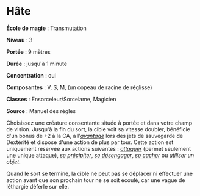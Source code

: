 # Hâte

**École de magie** : Transmutation

**Niveau** : 3

**Portée** : 9 mètres

**Durée** : jusqu'à 1 minute

**Concentration** : oui

**Composantes** : V, S, M, (un copeau de racine de réglisse)

**Classes** : Ensorceleur/Sorcelame, Magicien

**Source** : Manuel des règles

Choisissez une créature consentante située à portée et dans votre champ de vision. Jusqu'à la fin du sort, la cible voit sa vitesse doubler, bénéficie d'un bonus de +2 à la CA, a l'[_avantage_](/utiliser-les-caracteristiques/#avantage-et-desavantage) lors des jets de sauvegarde de Dextérité et dispose d'une action de plus par tour. Cette action est uniquement réservée aux actions suivantes : [_attaquer_](/combattre/#attaquer) (permet seulement une unique attaque), [_se précipiter_](/combattre/#se-precipiter), [_se désengager_](/combattre/#se-desengager), [_se cacher_](/combattre/#se-cacher) ou _utiliser un objet_.

Quand le sort se termine, la cible ne peut pas se déplacer ni effectuer une action avant que son prochain tour ne se soit écoulé, car une vague de léthargie déferle sur elle.
